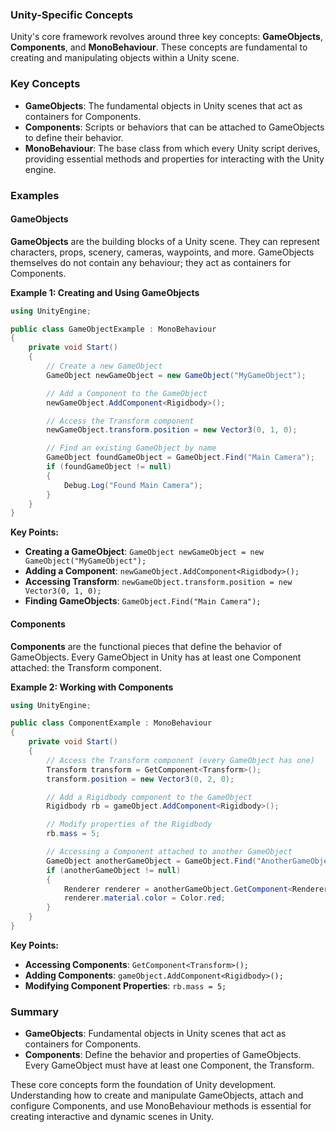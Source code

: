 

### Unity-Specific Concepts

Unity's core framework revolves around three key concepts: **GameObjects**, **Components**, and **MonoBehaviour**. These concepts are fundamental to creating and manipulating objects within a Unity scene.

### Key Concepts

-  **GameObjects**: The fundamental objects in Unity scenes that act as containers for Components.
-  **Components**: Scripts or behaviors that can be attached to GameObjects to define their behavior.
-  **MonoBehaviour**: The base class from which every Unity script derives, providing essential methods and properties for interacting with the Unity engine.

### Examples

#### GameObjects

**GameObjects** are the building blocks of a Unity scene. They can represent characters, props, scenery, cameras, waypoints, and more. GameObjects themselves do not contain any behaviour; they act as containers for Components.

**Example 1: Creating and Using GameObjects**

```csharp
using UnityEngine;

public class GameObjectExample : MonoBehaviour
{
    private void Start()
    {
        // Create a new GameObject
        GameObject newGameObject = new GameObject("MyGameObject");

        // Add a Component to the GameObject
        newGameObject.AddComponent<Rigidbody>();

        // Access the Transform component
        newGameObject.transform.position = new Vector3(0, 1, 0);

        // Find an existing GameObject by name
        GameObject foundGameObject = GameObject.Find("Main Camera");
        if (foundGameObject != null)
        {
            Debug.Log("Found Main Camera");
        }
    }
}
```

**Key Points:**
- **Creating a GameObject**: `GameObject newGameObject = new GameObject("MyGameObject");`
- **Adding a Component**: `newGameObject.AddComponent<Rigidbody>();`
- **Accessing Transform**: `newGameObject.transform.position = new Vector3(0, 1, 0);`
- **Finding GameObjects**: `GameObject.Find("Main Camera");`

#### Components

**Components** are the functional pieces that define the behavior of GameObjects. Every GameObject in Unity has at least one Component attached: the Transform component.

**Example 2: Working with Components**

```csharp
using UnityEngine;

public class ComponentExample : MonoBehaviour
{
    private void Start()
    {
        // Access the Transform component (every GameObject has one)
        Transform transform = GetComponent<Transform>();
        transform.position = new Vector3(0, 2, 0);

        // Add a Rigidbody component to the GameObject
        Rigidbody rb = gameObject.AddComponent<Rigidbody>();

        // Modify properties of the Rigidbody
        rb.mass = 5;

        // Accessing a Component attached to another GameObject
        GameObject anotherGameObject = GameObject.Find("AnotherGameObject");
        if (anotherGameObject != null)
        {
            Renderer renderer = anotherGameObject.GetComponent<Renderer>();
            renderer.material.color = Color.red;
        }
    }
}
```

**Key Points:**
- **Accessing Components**: `GetComponent<Transform>();`
- **Adding Components**: `gameObject.AddComponent<Rigidbody>();`
- **Modifying Component Properties**: `rb.mass = 5;`

### Summary

- **GameObjects**: Fundamental objects in Unity scenes that act as containers for Components.
- **Components**: Define the behavior and properties of GameObjects. Every GameObject must have at least one Component, the Transform.

These core concepts form the foundation of Unity development. Understanding how to create and manipulate GameObjects, attach and configure Components, and use MonoBehaviour methods is essential for creating interactive and dynamic scenes in Unity.
